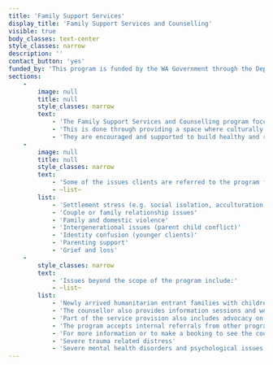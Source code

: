 ```yaml
---
title: 'Family Support Services'
display_title: 'Family Support Services and Counselling'
visible: true
body_classes: text-center
style_classes: narrow
description: ''
contact_button: 'yes'
funded_by: 'This program is funded by the WA Government through the Department of Community Services'
sections:
    -
        image: null
        title: null
        style_classes: narrow
        text:
            - 'The Family Support Services and Counselling program focusses on assisting recently arrived humanitarian entrants as well as longer term individuals, couples, and families from CALD and refugee backgrounds who experience difficulties.'
            - 'This is done through providing a space where culturally sensitive family support and counselling can take place, to be able to recognise and work through a variety of issues clients may be facing that may limit their successful settlement and full participation in Australian society.'
            - 'They are encouraged and supported to build healthy and respectful relationships, improve understanding and communication with the family, and build on their strengths, skills, confidence and knowledge in order to become self-sufficient.'
    -
        image: null
        title: null
        style_classes: narrow
        text:
            - 'Some of the issues clients are referred to the program for include:'
            - ~list~
        list:
            - 'Settlement stress (e.g. social isolation, acculturation stress, language barriers, unemployment, financial stress, health concerns, housing, immigration concerns etc.)'
            - 'Couple or family relationship issues'
            - 'Family and domestic violence'
            - 'Intergenerational issues (parent child conflict)'
            - 'Identity confusion (younger clients)'
            - 'Parenting support'
            - 'Grief and loss'
    -
        style_classes: narrow
        text:
            - 'Issues beyond the scope of the program include:'
            - ~list~
        list:
            - 'Newly arrived humanitarian entrant families with children are also assessed and provided with an information session about raising children in Australia, including understanding their legal obligations in Australia and supporting them to learn new parenting skills if required.'
            - 'The counsellor also provides information sessions and workshops to a variety of CALD populations including women’s groups, families, and youth, on a range of topics such as parenting, stress management and settlement issues.'
            - 'Part of the service provision also includes advocacy on behalf of clients, supporting them in navigating their settlement in Australia and coping with associated issues. They are assisted in accessing other services and government agencies through referral processes.'
            - 'The program accepts internal referrals from other programs within MMRC, self-referrals, as well as referrals from other non-profit and government organisations.'
            - 'For more information or to make a booking to see the counsellor (Salma El Rakhawy), please call 9345 5755.'
            - 'Severe trauma related distress'
            - 'Severe mental health disorders and psychological issues'
---
```


